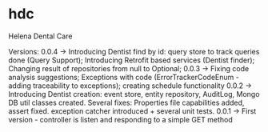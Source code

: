 # hdc
Helena Dental Care

Versions:
0.0.4 -> Introducing Dentist find by id: query store to track queries done (Query Support); Introducing Retrofit based services (Dentist finder); Changing result of repositories from null to Optional<T>; 
0.0.3 -> Fixing code analysis suggestions; Exceptions with code (ErrorTrackerCodeEnum - adding traceability to exceptions); creating schedule functionality
0.0.2 -> Introducing Dentist creation: event store, entity repository, AuditLog, Mongo DB util classes created. Several fixes: Properties file capabilities added, assert fixed. exception catcher introduced + several unit tests.
0.0.1 -> First version - controller is listen and responding to a simple GET method